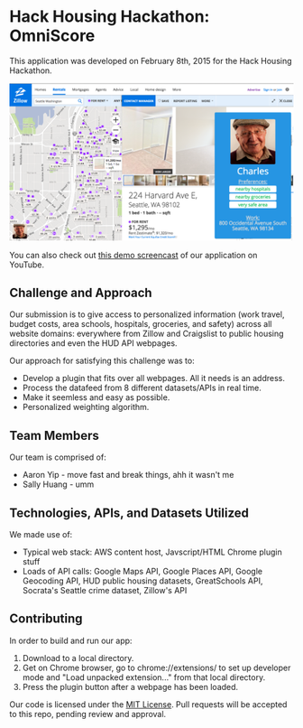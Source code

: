 # Hack Housing Hackathon: OmniScore

This application was developed on February 8th, 2015 for the Hack Housing Hackathon.

![Yay](screenshot.png)

You can also check out [this demo screencast](http://youtu.be/HXT0EpsBtgc) of our application on YouTube.

## Challenge and Approach 

Our submission is to give access to personalized information (work travel, budget costs, area schools, hospitals, groceries, and safety) across all website domains: everywhere from Zillow and Craigslist to public housing directories and even the HUD API webpages. 

Our approach for satisfying this challenge was to:

- Develop a plugin that fits over all webpages. All it needs is an address. 
- Process the datafeed from 8 different datasets/APIs in real time. 
- Make it seemless and easy as possible. 
- Personalized weighting algorithm. 

## Team Members

Our team is comprised of:

- Aaron Yip - move fast and break things, ahh it wasn't me 
- Sally Huang - umm 

## Technologies, APIs, and Datasets Utilized

We made use of:

- Typical web stack: AWS content host, Javscript/HTML Chrome plugin stuff 
- Loads of API calls: Google Maps API, Google Places API, Google Geocoding API, HUD public housing datasets, GreatSchools API, Socrata's Seattle crime dataset, Zillow's API 

## Contributing

In order to build and run our app:

1. Download to a local directory. 
2. Get on Chrome browser, go to chrome://extensions/ to set up developer mode and "Load unpacked extension..." from that local directory. 
3. Press the plugin button after a webpage has been loaded. 

Our code is licensed under the [MIT License](LICENSE.md). Pull requests will be accepted to this repo, pending review and approval.
